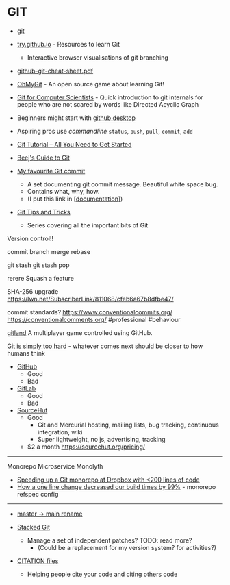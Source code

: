 GIT
===

* [git](https://git-scm.com/)
* [try.github.io](https://try.github.io/) - Resources to learn Git
    * Interactive browser visualisations of git branching
* [github-git-cheat-sheet.pdf](https://training.github.com/downloads/github-git-cheat-sheet.pdf)
* [OhMyGit](https://ohmygit.org/) - An open source game about learning Git!
* [Git for Computer Scientists](https://eagain.net/articles/git-for-computer-scientists/) - Quick introduction to git internals for people who are not scared by words like Directed Acyclic Graph
* Beginners might start with [github desktop](https://desktop.github.com/)
* Aspiring pros use _commandline_ `status`, `push`, `pull`, `commit`, `add`

* [Git Tutorial – All You Need to Get Started](https://codesweetly.com/how-to-use-git)
* [Beej's Guide to Git](https://beej.us/guide/bggit/)

* [My favourite Git commit](https://dhwthompson.com/2019/my-favourite-git-commit)
    * A set documenting git commit message. Beautiful white space bug.
    * Contains what, why, how.
    * (I put this link in [[documentation]])

* [Git Tips and Tricks](https://blog.gitbutler.com/git-tips-and-tricks/)
    * Series covering all the important bits of Git

Version control!!

commit
branch
merge
rebase

git stash
git stash pop

rerere
Squash a feature

SHA-256 upgrade
https://lwn.net/SubscriberLink/811068/cfeb6a67b8dfbe47/

commit standards?
https://www.conventionalcommits.org/
https://conventionalcomments.org/ #professional #behaviour



[gitland](https://github.com/programical/gitland) A multiplayer game controlled using GitHub.

[Git is simply too hard](https://changelog.com/posts/git-is-simply-too-hard) - whatever comes next should be closer to how humans think

* [GitHub](https://github.com/)
    * Good
    * Bad
* [GitLab](https://gitlab.com/)
    * Good
    * Bad
* [SourceHut](https://sourcehut.org/)
    * Good
        * Git and Mercurial hosting, mailing lists, bug tracking, continuous integration, wiki
        * Super lightweight, no js, advertising, tracking
    * $2 a month https://sourcehut.org/pricing/



---

Monorepo
Microservice Monolyth

* [Speeding up a Git monorepo at Dropbox with <200 lines of code](https://dropbox.tech/application/speeding-up-a-git-monorepo-at-dropbox-with--200-lines-of-code)
* [How a one line change decreased our build times by 99%](https://medium.com/pinterest-engineering/how-a-one-line-change-decreased-our-build-times-by-99-b98453265370) - monorepo refspec config


---

* [master -> main rename](https://mooseyanon.medium.com/github-f-ck-your-name-change-de599033bbbe)


* [Stacked Git](https://stacked-git.github.io/)
    * Manage a set of independent patches? TODO: read more?
        * (Could be a replacement for my version system? for activities?)


* [CITATION files](https://docs.github.com/en/repositories/managing-your-repositorys-settings-and-features/customizing-your-repository/about-citation-files)
    * Helping people cite your code and citing others code


[//begin]: # "Autogenerated link references for markdown compatibility"
[documentation]: documentation.md "Documentation"
[//end]: # "Autogenerated link references"